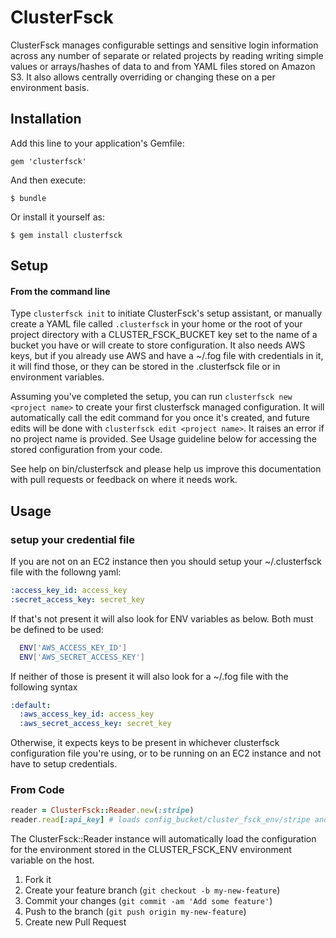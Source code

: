 # ClusterFsck

ClusterFsck manages configurable settings and sensitive login information across any number of separate or related projects by reading writing simple values or arrays/hashes of data to and from YAML files stored on Amazon S3. It also allows centrally overriding or changing these on a per environment basis.

## Installation

Add this line to your application's Gemfile:

    gem 'clusterfsck'

And then execute:

    $ bundle

Or install it yourself as:

    $ gem install clusterfsck


## Setup

#### From the command line
Type `clusterfsck init` to initiate ClusterFsck's setup assistant, or manually create a YAML file called `.clusterfsck` in your home or the root of your project directory with a CLUSTER_FSCK_BUCKET key set to the name of a bucket you have or will create to store configuration.  It also needs AWS keys, but if you already use AWS and have a ~/.fog file with credentials in it, it will find those, or they can be stored in the .clusterfsck file or in environment variables.

Assuming you've completed the setup, you can run `clusterfsck new <project name>` to create your first clusterfsck managed configuration.  It will automatically call the edit command for you once it's created, and future edits will be done with `clusterfsck edit <project name>`.  It raises an error if no project name is provided.  See Usage guideline below for accessing the stored configuration from your code.

See help on bin/clusterfsck and please help us improve this documentation with pull requests or feedback on where it needs work.

## Usage

### setup your credential file
If you are not on an EC2 instance then you should setup your ~/.clusterfsck file with the followng yaml:

```yaml
:access_key_id: access_key
:secret_access_key: secret_key
```

If that's not present it will also look for ENV variables as below.  Both must be defined to be used:

```bash
  ENV['AWS_ACCESS_KEY_ID']
  ENV['AWS_SECRET_ACCESS_KEY']
```

If neither of those is present it will also look for a ~/.fog file with the following syntax

```yaml
:default:
  :aws_access_key_id: access_key
  :aws_secret_access_key: secret_key
```

Otherwise, it expects keys to be present in whichever clusterfsck configuration file you're using, or to be running on an EC2 instance and not have to setup credentials.

### From Code

```ruby
reader = ClusterFsck::Reader.new(:stripe)
reader.read[:api_key] # loads config_bucket/cluster_fsck_env/stripe and returns the api_key from the hash
```

The ClusterFsck::Reader instance will automatically load the configuration for
the environment stored in the CLUSTER_FSCK_ENV environment variable on the host.

1. Fork it
2. Create your feature branch (`git checkout -b my-new-feature`)
3. Commit your changes (`git commit -am 'Add some feature'`)
4. Push to the branch (`git push origin my-new-feature`)
5. Create new Pull Request
